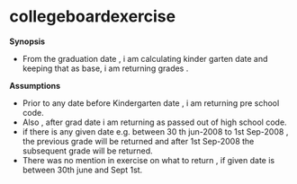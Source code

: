 # collegeboardexercise

**Synopsis**

* From the graduation date , i am calculating kinder garten date and keeping that as base, i am returning grades .

**Assumptions**

* Prior to any date before Kindergarten date , i am returning pre school code.
* Also , after grad date i am returning as passed out of high school code.
* if there is any given date e.g. between 30 th jun-2008 to 1st Sep-2008 , the previous grade will be returned and after  1st Sep-2008 the subsequent grade will be returned.
* There was no mention in exercise on what to return , if given date is between 30th june and Sept 1st.
